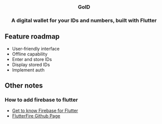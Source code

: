 <h3 align="center">GoID<h3>

<p align="center">A digital wallet for your IDs and numbers, built with Flutter</p>

## Feature roadmap

- User-friendly interface
- Offline capability
- Enter and store IDs
- Display stored IDs
- Implement auth

<!--
This project is a starting point for a Flutter application.

A few resources to get you started if this is your first Flutter project:

- [Lab: Write your first Flutter app](https://docs.flutter.dev/get-started/codelab)
- [Cookbook: Useful Flutter samples](https://docs.flutter.dev/cookbook)
- [Firebase setup for flutter](https://firebase.google.com/docs/flutter/setup?hl=en&platform=android)

For help getting started with Flutter development, view the
[online documentation](https://docs.flutter.dev/), which offers tutorials,
samples, guidance on mobile development, and a full API reference.
How to add firebase to fultter -> https://github.com/firebase/flutterfire?tab=readme-ov-file
-->

## Other notes

### How to add firebase to flutter

- [Get to know Firebase for Flutter](https://firebase.google.com/codelabs/firebase-get-to-know-flutter)
- [FlutterFire Github Page](https://github.com/firebase/flutterfire?tab=readme-ov-file)
